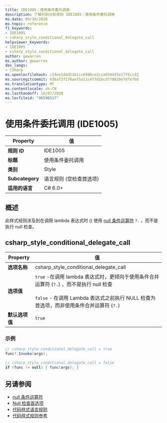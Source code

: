 ```yaml
---
title: IDE1005：使用条件委托调用
description: 了解代码分析规则 IDE1005：使用条件委托调用
ms.date: 09/30/2020
ms.topic: reference
f1_keywords:
- IDE1005
- csharp_style_conditional_delegate_call
helpviewer_keywords:
- IDE1005
- csharp_style_conditional_delegate_call
author: gewarren
ms.author: gewarren
dev_langs:
- CSharp
ms.openlocfilehash: c14ee1d4d51b1cc6988ce2cca934435e17f6cc42
ms.sourcegitcommit: 636af37170ae75a11c4f7d1ecd770820e7dfe7bd
ms.translationtype: MT
ms.contentlocale: zh-CN
ms.lasthandoff: 10/07/2020
ms.locfileid: "96590517"
---
```

# <a name="use-conditional-delegate-call-ide1005"></a>使用条件委托调用 (IDE1005) 

|Property|值|
|-|-|
| **规则 ID** | IDE1005 |
| **标题** | 使用条件委托调用 |
| **类别** | Style |
| **Subcategory** | 语言规则 (空检查首选项)  |
| **适用的语言** | C# 6.0+ |

## <a name="overview"></a>概述

此样式规则涉及到在调用 lambda 表达式时 () 使用 [null 条件运算符](../../../csharp/language-reference/operators/member-access-operators.md#null-conditional-operators--and-) `?.` ，而不是执行 null 检查。

## <a name="csharp_style_conditional_delegate_call"></a>csharp_style_conditional_delegate_call

|Property|值|
|-|-|
| **选项名称** | csharp_style_conditional_delegate_call
| **选项值** | `true` -在调用 lambda 表达式时，更倾向于使用条件合并运算符 (`?.`) ，而不是执行 null 检查<br /><br />`false` - 在调用 Lambda 表达式之前执行 NULL 检查为首选项，而非使用条件合并运算符 (`?.`) |
| **默认选项值** | `true` |

### <a name="example"></a>示例

```csharp
// csharp_style_conditional_delegate_call = true
func?.Invoke(args);

// csharp_style_conditional_delegate_call = false
if (func != null) { func(args); }
```

## <a name="see-also"></a>另请参阅

- [null 条件运算符](../../../csharp/language-reference/operators/member-access-operators.md#null-conditional-operators--and-)
- [Null 检查首选项](null-checking-preferences.md)
- [代码样式语言规则](language-rules.md)
- [代码样式规则参考](index.md)
